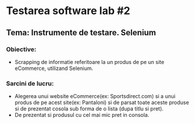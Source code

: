 # Testarea software lab #2

## Tema: Instrumente de testare. Selenium

### Obiective:
  - Scrapping de informatie referitoare la un produs de pe un site eCommerce, utilizand Selenium.
  
### Sarcini de lucru:
   - Alegerea unui website eCommerce(ex: Sportsdirect.com) si a unui produs de pe acest site(ex: Pantaloni) si de parsat toate aceste produse si de prezentat cosola sub forma de o lista (dupa titlu si pret).
   - De prezentat si produsul cu cel mai mic pret in consola.
   

